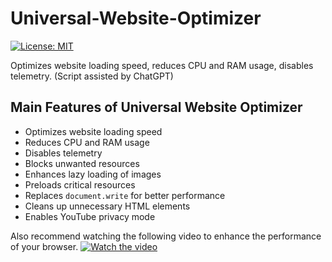 # Universal-Website-Optimizer

[![License: MIT](https://img.shields.io/badge/License-MIT-yellow.svg)](https://opensource.org/licenses/MIT)

Optimizes website loading speed, reduces CPU and RAM usage, disables telemetry. (Script assisted by ChatGPT)

## Main Features of Universal Website Optimizer

- Optimizes website loading speed
- Reduces CPU and RAM usage
- Disables telemetry
- Blocks unwanted resources
- Enhances lazy loading of images
- Preloads critical resources
- Replaces `document.write` for better performance
- Cleans up unnecessary HTML elements
- Enables YouTube privacy mode

Also recommend watching the following video to enhance the performance of your browser.
[![Watch the video](https://img.youtube.com/vi/-MdTCNWgPeY/0.jpg)](https://www.youtube.com/watch?v=-MdTCNWgPeY)
